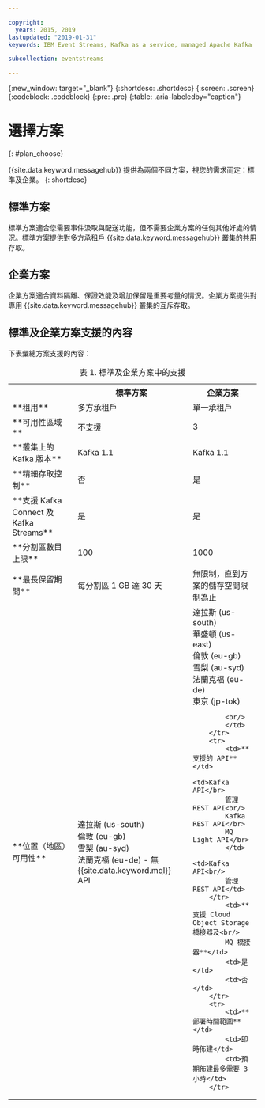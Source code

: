 ```yaml
---

copyright:
  years: 2015, 2019
lastupdated: "2019-01-31"
keywords: IBM Event Streams, Kafka as a service, managed Apache Kafka

subcollection: eventstreams

---
```


{:new_window: target="_blank"}
{:shortdesc: .shortdesc}
{:screen: .screen}
{:codeblock: .codeblock}
{:pre: .pre}
{:table: .aria-labeledby="caption"}

# 選擇方案 
{: #plan_choose}

{{site.data.keyword.messagehub}} 提供為兩個不同方案，視您的需求而定：標準及企業。
{: shortdesc}

## 標準方案

標準方案適合您需要事件汲取與配送功能，但不需要企業方案的任何其他好處的情況。標準方案提供對多方承租戶 {{site.data.keyword.messagehub}} 叢集的共用存取。

## 企業方案 

企業方案適合資料隔離、保證效能及增加保留是重要考量的情況。企業方案提供對專用 {{site.data.keyword.messagehub}} 叢集的互斥存取。

## 標準及企業方案支援的內容

下表彙總方案支援的內容：

<table>
    <caption>表 1. 標準及企業方案中的支援</caption>
      <tr>
	        <th></th>
		    <th>標準方案</th>
		    <th>企業方案</th>
        </tr>
		<tr>
			<td>**租用**</td>
			<td>多方承租戶</td>
			<td>單一承租戶</td>
		</tr>
        <tr>
			<td>**可用性區域**</td>
			<td>不支援</td>
			<td>3</td>
		</tr>
	  		<tr>
			<td>**叢集上的 Kafka 版本**</td>
			<td>Kafka 1.1</td>
			<td>Kafka 1.1</td>
		</tr>
		<tr>
			<td>**精細存取控制**</td>
			<td>否</td>
			<td>是</td>
		</tr>
		<tr>
			<td>**支援 Kafka Connect 及 Kafka Streams**</td>
			<td>是</td>
			<td>是</td>
		</tr>
		<tr>
			<td>**分割區數目上限**</td>
			<td>100</td>
			<td>1000</td>
		</tr>
		<tr>
			<td>**最長保留期間**</td>
			<td>每分割區 1 GB 達 30 天</td>
			<td>無限制，直到方案的儲存空間限制為止</td>
		</tr>
		<tr>
			<td>**位置（地區）可用性**</td>
			<td>達拉斯 (us-south)</br>
			倫敦 (eu-gb)</br>
			雪梨 (au-syd)</br>
			法蘭克福 (eu-de) - 無 {{site.data.keyword.mql}} API </td>
			<td>達拉斯 (us-south)</br>
			華盛頓 (us-east)<br/>
			倫敦 (eu-gb)<br/>
			雪梨 (au-syd)</br>
			法蘭克福 (eu-de)<br/>
			東京 (jp-tok)<br/>

			<br/>
			</td>
		</tr>
		<tr>
     	    <td>**支援的 API**</td>
			<td>Kafka API</br>
			管理 REST API<br/>
			Kafka REST API</br>
			MQ Light API</br>
		    </td>
			<td>Kafka API<br/>
			管理 REST API</td>
		</tr>
			<td>**支援 Cloud Object Storage 橋接器及<br/>
			MQ 橋接器**</td>
			<td>是</td>
			<td>否</td>
		</tr>
		<tr>
			<td>**部署時間範圍**</td>
			<td>即時佈建</td>
			<td>預期佈建最多需要 3 小時</td>
		</tr>

</table>


<!--
## {{site.data.keyword.Bluemix_notm}} Public environment
{: notoc}

{{site.data.keyword.Bluemix_notm}} Public provides an
economical public cloud service where you pay for what you use and share infrastructure with
others.

In {{site.data.keyword.Bluemix_notm}} Public, the cost of
{{site.data.keyword.messagehub}} is determined by two factors: the
number of partitions that you use and the number of messages that you send and receive. There is no
charge for message data while it is retained on the topics, but the data that each partition retains
is capped at 1 GB.

For more information, see [{{site.data.keyword.Bluemix_notm}} Public ![External link icon](../../icons/launch-glyph.svg "External link icon")](https://www.ibm.com/cloud-computing/bluemix/public){:new_window}.
-->

